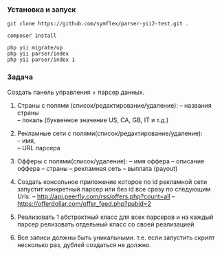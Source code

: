 ### Установка и запуск
```
git clone https://github.com/symflex/parser-yii2-test.git .

composer install

php yii migrate/up
php yii parser/index
php yii parser/index 1
```
### Задача
Создать панель управления + парсер данных. 
1. Страны с полями (список/редактирование/удаление): 
  – названия страны  
  – локаль (буквенное значение US, CA, GB, IT и т.д.) 

2. Рекламные сети с полями(список/редактирование/удаление):  
  – имя,  
  – URL парсера 

3. Офферы с полями(список/удаление): 
  – имя оффера 
  – описание оффера 
  – страны 
  – рекламная сеть 
  – выплата (payout) 
4. Создать консольное приложение которое по id рекламной сети запустит конкретный парсер или без id все сразу по следующим Urls: 
  – http://api.peerfly.com/rss/offers.php?count=all
  – https://offerdollar.com/offer_feed.php?pubid=2
5. Реализовать 1 абстрактный класс для всех парсеров и на каждый парсер релизовать отдельный класс со своей реализацией 
6. Все записи должны быть уникальными. т.е. если запустить скрипт несколько раз, дублей создаться не должно. 
